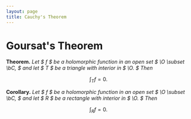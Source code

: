 ```yaml
---
layout: page
title: Cauchy's Theorem
---
```


# Goursat's Theorem

**Theorem.** *Let $ f $ be a holomorphic function in an open set $ \O \subset
\bC, $ and let $ T $ be a triangle with interior in $ \O. $ Then*

$$
\int_T f = 0.
$$

**Corollary.** *Let $ f $ be a holomorphic function in an open set $ \O \subset
\bC, $ and let $ R $ be a rectangle with interior in $ \O. $ Then*

$$
\int_R f = 0.
$$